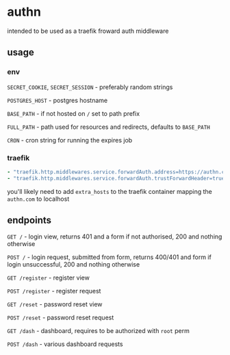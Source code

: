 # authn

intended to be used as a traefik froward auth middleware

## usage

### env

`SECRET_COOKIE`, `SECRET_SESSION` - preferably random strings

`POSTGRES_HOST` - postgres hostname

`BASE_PATH` - if not hosted on `/` set to path prefix

`FULL_PATH` - path used for resources and redirects, defaults to `BASE_PATH`

`CRON` - cron string for running the expires job

### traefik

```yaml
- "traefik.http.middlewares.service.forwardAuth.address=https://authn.com?perms=role"
- "traefik.http.middlewares.service.forwardAuth.trustForwardHeader=true"
```

you'll likely need to add `extra_hosts` to the traefik container mapping the `authn.com` to localhost

## endpoints

`GET /` - login view, returns 401 and a form if not authorised, 200 and nothing otherwise

`POST /` - login request, submitted from form, returns 400/401 and form if login unsuccessful, 200 and nothing otherwise

`GET /register` - register view

`POST /register` - register request

`GET /reset` - password reset view

`POST /reset` - password reset request

`GET /dash` - dashboard, requires to be authorized with `root` perm

`POST /dash` - various dashboard requests
